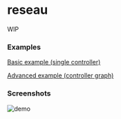 # reseau
WIP

### Examples

[Basic example (single controller)](https://github.com/denisidoro/revvm/blob/master/app/src/main/java/com/github/denisidoro/patternsample/activities/HelloActivity.kt)

[Advanced example (controller graph)](https://github.com/denisidoro/revvm/blob/master/app/src/main/java/com/github/denisidoro/patternsample/activities/MultipleActivity.kt)

### Screenshots

![demo](https://cloud.githubusercontent.com/assets/3226564/20483051/3b555cbc-afd7-11e6-86c8-e91c619c5677.gif)

